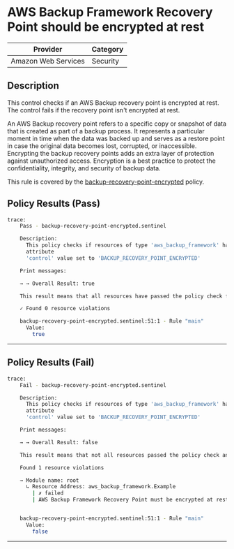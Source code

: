 # AWS Backup Framework Recovery Point should be encrypted at rest

| Provider            | Category  |
| ------------------- | --------  |
| Amazon Web Services |  Security |

## Description

This control checks if an AWS Backup recovery point is encrypted at rest. The control fails if the recovery point isn't encrypted at rest.

An AWS Backup recovery point refers to a specific copy or snapshot of data that is created as part of a backup process. It represents a particular moment in time when the data was backed up and serves as a restore point in case the original data becomes lost, corrupted, or inaccessible. Encrypting the backup recovery points adds an extra layer of protection against unauthorized access. Encryption is a best practice to protect the confidentiality, integrity, and security of backup data.

This rule is covered by the [backup-recovery-point-encrypted](https://github.com/hashicorp/policy-library-NIST-Policy-Set-for-AWS-Terraform/blob/main/policies/backup/backup-recovery-point-encrypted.sentinel) policy.

## Policy Results (Pass)

```bash
trace:
    Pass - backup-recovery-point-encrypted.sentinel

    Description:
      This policy checks if resources of type 'aws_backup_framework' have the
      attribute
      'control' value set to 'BACKUP_RECOVERY_POINT_ENCRYPTED'

    Print messages:

    → → Overall Result: true

    This result means that all resources have passed the policy check for the policy backup-recovery-point-encrypted.

    ✓ Found 0 resource violations

    backup-recovery-point-encrypted.sentinel:51:1 - Rule "main"
      Value:
        true
```

---

## Policy Results (Fail)

```bash
trace:
    Fail - backup-recovery-point-encrypted.sentinel

    Description:
      This policy checks if resources of type 'aws_backup_framework' have the
      attribute
      'control' value set to 'BACKUP_RECOVERY_POINT_ENCRYPTED'

    Print messages:

    → → Overall Result: false

    This result means that not all resources passed the policy check and the protected behavior is not allowed for the policy backup-recovery-point-encrypted.

    Found 1 resource violations

    → Module name: root
      ↳ Resource Address: aws_backup_framework.Example
        | ✗ failed
        | AWS Backup Framework Recovery Point must be encrypted at rest. Refer to https://docs.aws.amazon.com/securityhub/latest/userguide/backup-controls.html#backup-1 for more details.


    backup-recovery-point-encrypted.sentinel:51:1 - Rule "main"
      Value:
        false
```

---
